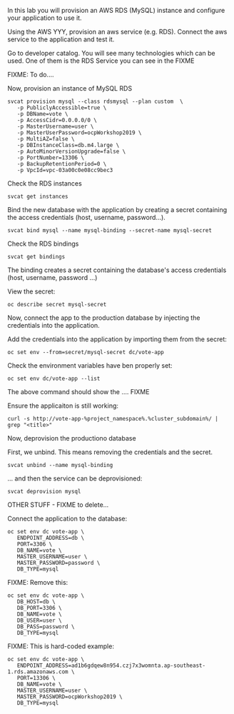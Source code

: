 In this lab you will provision an AWS RDS (MySQL) instance and configure your application to use it.

Using the AWS YYY, provision an aws service (e.g. RDS).  Connect the aws service to the application and test it. 

Go to developer catalog. You will see many technologies which can be used.  One of them is the RDS Service you can see in the FIXME

FIXME: To do....

Now, provision an instance of MySQL RDS

```execute
svcat provision mysql --class rdsmysql --plan custom  \
   -p PubliclyAccessible=true \
   -p DBName=vote \
   -p AccessCidr=0.0.0.0/0 \
   -p MasterUsername=user \
   -p MasterUserPassword=ocpWorkshop2019 \
   -p MultiAZ=false \
   -p DBInstanceClass=db.m4.large \
   -p AutoMinorVersionUpgrade=false \
   -p PortNumber=13306 \
   -p BackupRetentionPeriod=0 \
   -p VpcId=vpc-03a00c0e08cc9bec3 
```

Check the RDS instances 


```execute
svcat get instances
```

Bind the new database with the application by creating a secret containing the access credentials (host, username, password...).

```execute
svcat bind mysql --name mysql-binding --secret-name mysql-secret
```

Check the RDS bindings 


```execute
svcat get bindings
```

The binding creates a secret containing the database's access credentials (host, username, password ...)

View the secret:

```execute
oc describe secret mysql-secret 
```

Now, connect the app to the production database by injecting the credentials into the application.

Add the credentials into the application by importing them from the secret:

```execute
oc set env --from=secret/mysql-secret dc/vote-app
```

Check the environment variables have ben properly set:

```execute
oc set env dc/vote-app --list
```

The above command should show the .... FIXME


Ensure the applicaiton is still working:

```execute 
curl -s http://vote-app-%project_namespace%.%cluster_subdomain%/ | grep "<title>"
```





Now, deprovision the productiono database

First, we unbind.  This means removing the credentials and the secret.

```execute
svcat unbind --name mysql-binding
```

... and then the service can be deprovisioned:

```execute
svcat deprovision mysql 
```

OTHER STUFF - FIXME to delete...

Connect the application to the database:

```execute
oc set env dc vote-app \
   ENDPOINT_ADDRESS=db \
   PORT=3306 \
   DB_NAME=vote \
   MASTER_USERNAME=user \
   MASTER_PASSWORD=password \
   DB_TYPE=mysql
```

FIXME: Remove this:
```
oc set env dc vote-app \
   DB_HOST=db \
   DB_PORT=3306 \
   DB_NAME=vote \
   DB_USER=user \
   DB_PASS=password \
   DB_TYPE=mysql
```

FIXME: This is hard-coded example:
```execute
oc set env dc vote-app \
   ENDPOINT_ADDRESS=ad1b6gdqew8n954.czj7x3womnta.ap-southeast-1.rds.amazonaws.com \
   PORT=13306 \
   DB_NAME=vote \
   MASTER_USERNAME=user \
   MASTER_PASSWORD=ocpWorkshop2019 \
   DB_TYPE=mysql
```

